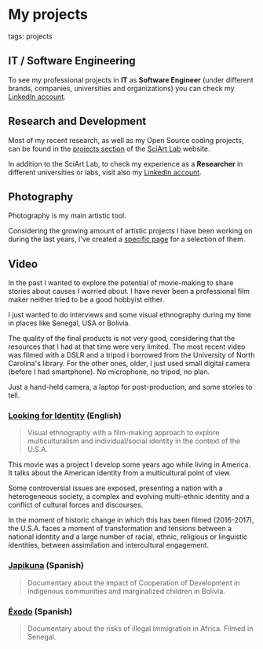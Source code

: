# My projects

tags: projects

## IT / Software Engineering

To see my professional projects in **IT** as **Software Engineer** (under different brands, companies, universities and organizations) you can check my [LinkedIn account](http://es.linkedin.com/in/xmunch/en). 


## Research and Development 

Most of my recent research, as well as my Open Source coding projects, can be found in the [projects section](http://wiki.sciartlab.com/#!projects.md) of the [SciArt Lab](http://sciartlab.com) website.

In addition to the SciArt Lab, to check my experience as a **Researcher** in different universities or labs, visit also my [LinkedIn account](http://es.linkedin.com/in/xmunch/en). 


## Photography

Photography is my main artistic tool. 

Considering the growing amount of artistic projects I have been working on during the last years, I've created a [specific page](projects/photography.md) for a selection of them.

## Video

In the past I wanted to explore the potential of movie-making to share stories about causes I worried about. I have never been a professional film maker neither tried to be a good hobbyist either. 

I just wanted to do interviews and some visual ethnography during my time in places like Senegal, USA or Bolivia. 

The quality of the final products is not very good, considering that the resources that I had at that time were very limited. The most recent video was filmed with a DSLR and a tripod i borrowed from the University of North Carolina's library. For the other ones, older, I just used small digital camera (before I had smartphone). No microphone, no tripod, no plan. 

Just a hand-held camera, a laptop for post-production, and some stories to tell.


### [Looking for Identity](https://youtu.be/1rUHNIJ7rn0) (English)

> Visual ethnography with a film-making approach to explore multiculturalism and individual/social identity in the context of the U.S.A.

This movie was a project I develop some years ago while living in America. It talks about the American identity from a multicultural point of view. 

Some controversial issues are exposed, presenting a nation with a heterogeneous society, a complex and evolving multi-ethnic identity and a conflict of cultural forces and discourses.

In the moment of historic change in which this has been filmed (2016-2017), the U.S.A. faces a moment of transformation and tensions between a national identity and a large number of racial, ethnic, religious or linguistic identities, between assimilation and intercultural engagement.


### [Japikuna](https://www.dailymotion.com/video/xavsje) (Spanish) 

> Documentary about the impact of Cooperation of Development in indigenous communities and marginalized children in Bolivia.

### [Éxodo](https://www.youtube.com/watch?v=K5TywvMddog) (Spanish)

> Documentary about the risks of illegal immigration in Africa. Filmed in Senegal.
